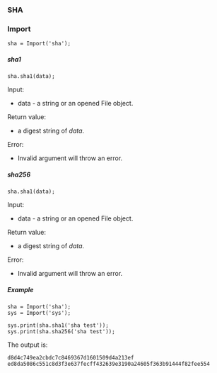 ### SHA



### Import

```
sha = Import('sha');
```



##### sha1

```
sha.sha1(data);
```

Input:

- data - a string or an opened File object.

Return value:

- a digest string of *data*.

Error:

- Invalid argument will throw an error.



##### sha256

```
sha.sha1(data);
```

Input:

- data - a string or an opened File object.

Return value:

- a digest string of *data*.

Error:

- Invalid argument will throw an error.



##### Example

```
sha = Import('sha');
sys = Import('sys');

sys.print(sha.sha1('sha test'));
sys.print(sha.sha256('sha test'));
```

The output is:

```
d8d4c749ea2cbdc7c8469367d1601509d4a213ef
ed8da5086c551c8d3f3e637fecff432639e3190a24605f363b91444f82fee554
```

